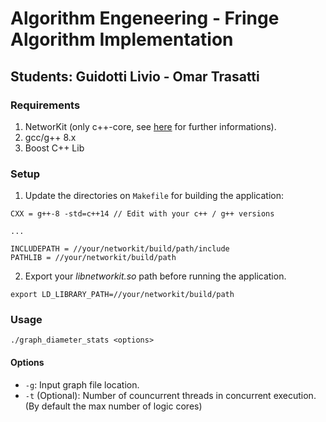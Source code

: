 # Algorithm Engeneering - Fringe Algorithm Implementation

## Students: Guidotti Livio - Omar Trasatti

### Requirements

1. NetworKit (only c++-core, see [here](https://networkit.github.io/) for further informations).
2. gcc/g++ 8.x
3. Boost C++ Lib

### Setup

1. Update the directories on `Makefile` for building the application:

```
CXX = g++-8 -std=c++14 // Edit with your c++ / g++ versions

...

INCLUDEPATH = //your/networkit/build/path/include
PATHLIB = //your/networkit/build/path

```

2. Export your *libnetworkit.so* path before running the application.

`export LD_LIBRARY_PATH=//your/networkit/build/path` 


### Usage

`./graph_diameter_stats <options>`

#### Options

- `-g`: Input graph file location.
- `-t` (Optional):  Number of councurrent threads in concurrent execution. (By default the max number of logic cores)